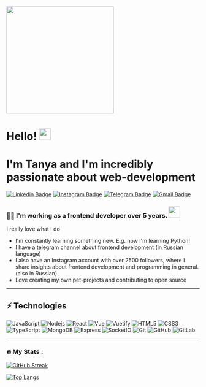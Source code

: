 <div id="header">
  
  <img src="https://media.giphy.com/media/uB86ZyWQsnFSGYe2sA/giphy.gif" width="280" height="280" />
  
  # Hello! <img src="https://media.giphy.com/media/hvRJCLFzcasrR4ia7z/giphy.gif" width="30px"/>
  # I'm Tanya and I'm incredibly passionate about web-development

  [![Linkedin Badge](https://img.shields.io/badge/-tanyalagodich-blue?style=flat-square&logo=Linkedin&logoColor=white&link=https://www.linkedin.com/in/tatiana-lagodich-4a74291a4/)](https://www.linkedin.com/in/tatiana-lagodich-4a74291a4/)
  [![Instagram Badge](https://img.shields.io/badge/-tanyalagodich-purple?style=flat-square&logo=instagram&logoColor=white&link=https://instagram.com/tanyalagodich/)](https://instagram.com/tanyalagodich)
  [![Telegram Badge](https://img.shields.io/badge/-frontend_channel-darkred?style=flat-square&logo=telegram&logoColor=white&link=https://t.me/everyfamilyhasafrontend)](https://t.me/everyfamilyhasafrontend)
  [![Gmail Badge](https://img.shields.io/badge/-tanyalagodichka@gmail.com-c14438?style=flat-square&logo=Gmail&logoColor=white&link=mailto:tanyalagodichka@gmail.com)](mailto:tanyalagodichka@gmail.com)

</div>

### :woman_technologist: I'm working as a frontend developer over 5 years. <img src="https://media.giphy.com/media/WUlplcMpOCEmTGBtBW/giphy.gif" width="30">
I really love what I do

- I'm constantly learning something new. E.g. now I'm learning Python!
- I have a telegram channel about frontend development (in Russian language)
- I also have an Instagram account with over 2500 followers, where I share insights about frontend development and programming in general. (also in Russian)
- Love creating my own pet-projects and contributing to open source

---

## ⚡ Technologies
  ![JavaScript](https://img.shields.io/badge/-JavaScript-311C87?style=flat-square&logo=javascript)
  ![Nodejs](https://img.shields.io/badge/-Nodejs-black?style=flat-square&logo=Node.js)
  ![React](https://img.shields.io/badge/-React-black?style=flat-square&logo=react)
  ![Vue](https://img.shields.io/badge/-Vue-blue?style=flat-square&logo=vuedotjs)
  ![Vuetify](https://img.shields.io/badge/-Vuetify-blue?style=flat-square&logo=vuetify)
  ![HTML5](https://img.shields.io/badge/-HTML5-E34F26?style=flat-square&logo=html5&logoColor=white)
  ![CSS3](https://img.shields.io/badge/-CSS3-E10098?style=flat-square&logo=css3)
  ![TypeScript](https://img.shields.io/badge/-TypeScript-311C87?style=flat-square&logo=typescript)
  ![MongoDB](https://img.shields.io/badge/-MongoDB-black?style=flat-square&logo=mongodb)
  ![Express](https://img.shields.io/badge/-Express-FCA121?style=flat-square&logo=express)
  ![SocketIO](https://img.shields.io/badge/-SocketIO-FCA121?style=flat-square&logo=socketIO)
  ![Git](https://img.shields.io/badge/-Git-yellow?style=flat-square&logo=git)
  ![GitHub](https://img.shields.io/badge/-GitHub-181717?style=flat-square&logo=github)
  ![GitLab](https://img.shields.io/badge/-GitLab-FCA121?style=flat-square&logo=gitlab)

---

### :fire: My Stats :
[![GitHub Streak](http://github-readme-streak-stats.herokuapp.com?user=TanyaLagodich&theme=dark&background=000000)](https://git.io/streak-stats)

[![Top Langs](https://github-readme-stats.vercel.app/api/top-langs/?username=TanyaLagodich&layout=compact&theme=vision-friendly-dark)](https://github.com/anuraghazra/github-readme-stats)
